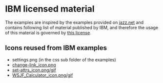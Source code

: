 # IBM licensed material
The examples are inspired by the examples provided on [jazz.net](https://jazz.net/wiki/bin/view/Main/RMExtensionsMain) and contains following list of material published by IBM, and therefore the usage of this material is governed by [this license](https://htmlpreview.github.io/?https://github.com/jazz-community/dng-client-extensions/blob/master/IBM%20licensed%20material/ibm_license_en.html).

## Icons reused from IBM examples
- settings.png (in the css sub folder of the examples)
- [change-link_icon.png](https://github.com/jazz-community/dng-client-extensions/blob/master/change-link/change-link_icon.png)
- [set-attrs_icon.png/gif](https://github.com/jazz-community/dng-client-extensions/blob/master/set-attrs/set-attrs_icon.png)
- [WSJF_Calculator_icon.png/gif](https://github.com/jazz-community/dng-client-extensions/blob/master/WSJF_Calculator/WSJF_Calculator_icon.png)
